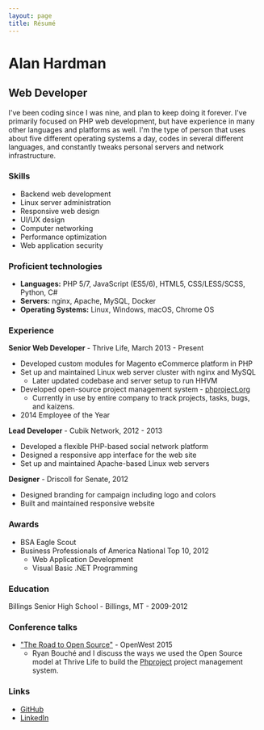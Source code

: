 ```yaml
---
layout: page
title: Résumé
---
```


# Alan Hardman

## Web Developer

I've been coding since I was nine, and plan to keep doing it forever. I've primarily focused on PHP web development, but have experience in many other languages and platforms as well. I'm the type of person that uses about five different operating systems a day, codes in several different languages, and constantly tweaks personal servers and network infrastructure.

### Skills

- Backend web development
- Linux server administration
- Responsive web design
- UI/UX design
- Computer networking
- Performance optimization
- Web application security

### Proficient technologies

- **Languages:** PHP 5/7, JavaScript (ES5/6), HTML5, CSS/LESS/SCSS, Python, C#
- **Servers:** nginx, Apache, MySQL, Docker
- **Operating Systems:** Linux, Windows, macOS, Chrome OS

### Experience

**Senior Web Developer** - Thrive Life, March 2013 - Present

- Developed custom modules for Magento eCommerce platform in PHP
- Set up and maintained Linux web server cluster with nginx and MySQL
  - Later updated codebase and server setup to run HHVM
- Developed open-source project management system - [phproject.org](https://www.phproject.org/)
  - Currently in use by entire company to track projects, tasks, bugs, and kaizens.
- 2014 Employee of the Year

**Lead Developer** - Cubik Network, 2012 - 2013

- Developed a flexible PHP-based social network platform
- Designed a responsive app interface for the web site
- Set up and maintained Apache-based Linux web servers

**Designer** - Driscoll for Senate, 2012

- Designed branding for campaign including logo and colors
- Built and maintained responsive website

### Awards

- BSA Eagle Scout
- Business Professionals of America National Top 10, 2012
  - Web Application Development
  - Visual Basic .NET Programming

### Education

Billings Senior High School - Billings, MT - 2009-2012

### Conference talks

- ["The Road to Open Source"](https://www.youtube.com/watch?v=zK_uBDAdrIU) - OpenWest 2015
  - Ryan Bouché and I discuss the ways we used the Open Source model at Thrive Life to build the [Phproject](http://www.phproject.org/) project management system.

### Links

- [GitHub](https://github.com/Alanaktion)
- [LinkedIn](https://www.linkedin.com/pub/alan-hardman/37/a36/17)
